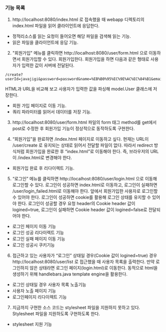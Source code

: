 ### 기능 목록

1. http://localhost:8080/index.html 로 접속했을 때 webapp 디렉토리의 index.html 파일을 읽어 클라이언트에 응답한다.
  - 정적리소스를 읽는 요청이 들어오면 해당 파일을 검색해 읽는 기능.
  - 읽은 파일을 클라이언트에 응답 기능.
  
2. "회원가입" 메뉴를 클릭하면 http://localhost:8080/user/form.html 으로 이동하면서 회원가입할 수 있다. 회원가입한다.
  회원가입을 하면 다음과 같은 형태로 사용자가 입력한 값이 서버에 전달된다.
  ~~~
  /create?userId=javajigi&password=password&name=%EB%B0%95%EC%9E%AC%EC%84%B1&email=javajigi%40slipp.net
  ~~~
  HTML과 URL을 비교해 보고 사용자가 입력한 값을 파싱해 model.User 클래스에 저장한다.
  - 회원 가입 페이지로 이동 기능.
  - 쿼리 파라미터를 읽어서 데이터를 저장 기능.

3. http://localhost:8080/user/form.html 파일의 form 태그 method를 get에서 post로 수정한 후 회원가입 기능이 정상적으로 동작하도록 구현한다.


4. “회원가입”을 완료하면 /index.html 페이지로 이동하고 싶다. 현재는 URL이 /user/create 로 유지되는 상태로 읽어서 전달할 파일이 없다. 따라서 redirect 방식처럼 회원가입을 완료한 후 “index.html”로 이동해야 한다. 즉, 브라우저의 URL이 /index.html로 변경해야 한다.
  - 회원가입 완료 후 리다이렉트 기능.

5. “로그인” 메뉴를 클릭하면 http://localhost:8080/user/login.html 으로 이동해 로그인할 수 있다. 로그인이 성공하면 index.html로 이동하고, 로그인이 실패하면 /user/login_failed.html로 이동해야 한다.
  앞에서 회원가입한 사용자로 로그인할 수 있어야 한다. 로그인이 성공하면 cookie를 활용해 로그인 상태를 유지할 수 있어야 한다. 로그인이 성공할 경우 요청 header의 Cookie header 값이 logined=true, 로그인이 실패하면 Cookie header 값이 logined=false로 전달되어야 한다.
  - 로그인 페이지 이동 기능
  - 로그인 성공 리다이렉트 기능
  - 로그인 실패 페이지 이동 기능
  - 로그인 성공시 쿠키기능

6. 접근하고 있는 사용자가 “로그인” 상태일 경우(Cookie 값이 logined=true) 경우 http://localhost:8080/user/list 로 접근했을 때 사용자 목록을 출력한다. 만약 로그인하지 않은 상태라면 로그인 페이지(login.html)로 이동한다.
  동적으로 html을 생성하기 위해 handlebars.java template engine을 활용한다.
  - 로그인 상태일 경우 사용자 목록 노출기능
  - 사용자 노출 페이지 기능
  - 로그인페이지 리다이렉트 기능

7. 지금까지 구현한 소스 코드는 stylesheet 파일을 지원하지 못하고 있다. Stylesheet 파일을 지원하도록 구현하도록 한다.
  - stylesheet 지원 기능
